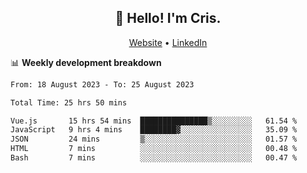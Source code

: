 
<h2 align="center">👋 Hello! I'm Cris.</h2>
<p align="center">
  <a href="https://www.criscunas.dev">Website</a> •
  <a href="https://www.linkedin.com/in/cristophercunas/">LinkedIn</a> 
</p>


📊 **Weekly development breakdown**
<!--START_SECTION:waka-->

```txt
From: 18 August 2023 - To: 25 August 2023

Total Time: 25 hrs 50 mins

Vue.js       15 hrs 54 mins  ███████████████▒░░░░░░░░░   61.54 %
JavaScript   9 hrs 4 mins    ████████▓░░░░░░░░░░░░░░░░   35.09 %
JSON         24 mins         ▒░░░░░░░░░░░░░░░░░░░░░░░░   01.57 %
HTML         7 mins          ░░░░░░░░░░░░░░░░░░░░░░░░░   00.48 %
Bash         7 mins          ░░░░░░░░░░░░░░░░░░░░░░░░░   00.47 %
```

<!--END_SECTION:waka-->

